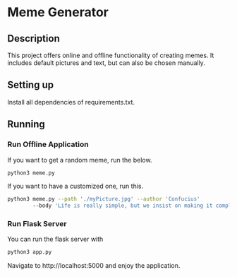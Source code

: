 # Meme Generator

## Description
This project offers online and offline functionality of creating memes.
It includes default pictures and text, but can also be chosen manually.

## Setting up
Install all dependencies of requirements.txt.

## Running

### Run Offline Application

If you want to get a random meme, run the below.
```bash
python3 meme.py
```

If you want to have a customized one, run this.
```bash
python3 meme.py --path './myPicture.jpg' --author 'Confucius'
        --body 'Life is really simple, but we insist on making it complicated'
```

### Run Flask Server

You can run the flask server with
```bash
python3 app.py
```

Navigate to http://localhost:5000 and enjoy the application.
